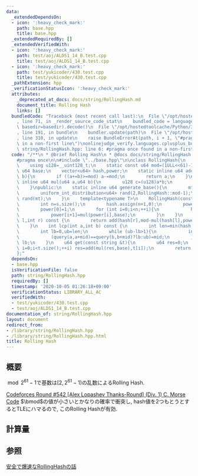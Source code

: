 ```yaml
---
data:
  _extendedDependsOn:
  - icon: ':heavy_check_mark:'
    path: base.hpp
    title: base.hpp
  _extendedRequiredBy: []
  _extendedVerifiedWith:
  - icon: ':heavy_check_mark:'
    path: test/aoj/ALDS1_14_B.test.cpp
    title: test/aoj/ALDS1_14_B.test.cpp
  - icon: ':heavy_check_mark:'
    path: test/yukicoder/430.test.cpp
    title: test/yukicoder/430.test.cpp
  _pathExtension: hpp
  _verificationStatusIcon: ':heavy_check_mark:'
  attributes:
    _deprecated_at_docs: docs/string/RollingHash.md
    document_title: Rolling Hash
    links: []
  bundledCode: "Traceback (most recent call last):\n  File \"/opt/hostedtoolcache/Python/3.8.6/x64/lib/python3.8/site-packages/onlinejudge_verify/documentation/build.py\"\
    , line 71, in _render_source_code_stat\n    bundled_code = language.bundle(stat.path,\
    \ basedir=basedir).decode()\n  File \"/opt/hostedtoolcache/Python/3.8.6/x64/lib/python3.8/site-packages/onlinejudge_verify/languages/cplusplus.py\"\
    , line 191, in bundle\n    bundler.update(path)\n  File \"/opt/hostedtoolcache/Python/3.8.6/x64/lib/python3.8/site-packages/onlinejudge_verify/languages/cplusplus_bundle.py\"\
    , line 310, in update\n    raise BundleErrorAt(path, i + 1, \"#pragma once found\
    \ in a non-first line\")\nonlinejudge_verify.languages.cplusplus_bundle.BundleErrorAt:\
    \ string/RollingHash.hpp: line 6: #pragma once found in a non-first line\n"
  code: "/**\n * @brief Rolling Hash\n * @docs docs/string/RollingHash.md\n */\n\n\
    #pragma once\n\n#include \"../base.hpp\"\n\nclass RollingHash{\n    using u64=uint64_t;\n\
    \    using u128=__uint128_t;\n    static const u64 mod=(1ULL<<61)-1;\n    const\
    \ u64 base;\n    vector<u64> hash,power;\n    static inline u64 add(u64 a,u64\
    \ b){\n        if ((a+=b)>=mod) a-=mod;\n        return a;\n    }\n    static\
    \ inline u64 mul(u64 a,u64 b){\n        u128 c=(u128)a*b;\n        return add(c>>61,c&mod);\n\
    \    }\npublic:\n    static inline u64 generate_base(){\n        mt19937_64 mt(chrono::steady_clock::now().time_since_epoch().count());\n\
    \        uniform_int_distribution<u64> rand(2,RollingHash::mod-1);\n        return\
    \ rand(mt);\n    }\n    template<typename T>\n    RollingHash(const T &s,u64 base):base(base){\n\
    \        int n=s.size();\n        hash.assign(n+1,0);\n        power.assign(n+1,0);\n\
    \        power[0]=1;\n        for (int i=0;i<n;++i){\n            hash[i+1]=add(mul(hash[i],base),s[i]);\n\
    \            power[i+1]=mul(power[i],base);\n        }\n    }\n    u64 query(int\
    \ l,int r) const {\n        return add(hash[r],mod-mul(hash[l],power[r-l]));\n\
    \    }\n    int lcp(int a,int b) const {\n        int len=min(hash.size()-a,hash.size()-b);\n\
    \        int lb=0,ub=len;\n        while (ub-lb>1){\n            int mid=(lb+ub)>>1;\n\
    \            (query(a,a+mid)==query(b,b+mid)?lb:ub)=mid;\n        }\n        return\
    \ lb;\n    }\n    u64 get(const string &t){\n        u64 res=0;\n        for (int\
    \ i=0;i<t.size();++i) res=add(mul(res,base),t[i]);\n        return res;\n    }\n\
    };"
  dependsOn:
  - base.hpp
  isVerificationFile: false
  path: string/RollingHash.hpp
  requiredBy: []
  timestamp: '2020-10-05 01:26:18+09:00'
  verificationStatus: LIBRARY_ALL_AC
  verifiedWith:
  - test/yukicoder/430.test.cpp
  - test/aoj/ALDS1_14_B.test.cpp
documentation_of: string/RollingHash.hpp
layout: document
redirect_from:
- /library/string/RollingHash.hpp
- /library/string/RollingHash.hpp.html
title: Rolling Hash
---
```

## 概要
$\bmod 2^{61}-1$で基数は$\left[2,2^{61}-1\right)$の乱数によるRolling Hash.

[Codeforces Round #542 [Alex Lopashev Thanks-Round] (Div. 1) C. Morse Code](https://codeforces.com/contest/1129/problem/C) $\bmod$の値が小さいとかなりの確率で衝突し, hash値を2つもとうとするとTLEにハマるので, このRolling Hashが有効.

## 計算量

## 参照
[安全で爆速なRollingHashの話](https://qiita.com/keymoon/items/11fac5627672a6d6a9f6)